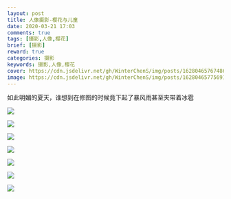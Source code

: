 ```yaml
---
layout: post
title: 人像摄影-樱花与儿童
date: 2020-03-21 17:03
comments: true
tags: [摄影,人像,樱花]
brief: [摄影]
reward: true
categories: 摄影
keywords: 摄影,人像,樱花
cover: https://cdn.jsdelivr.net/gh/WinterChenS/img/posts/1628046576748609.jpg
image: https://cdn.jsdelivr.net/gh/WinterChenS/img/posts/1628046577569130.jpg
---
```


如此明媚的夏天，谁想到在修图的时候竟下起了暴风雨甚至夹带着冰雹

![](https://cdn.jsdelivr.net/gh/WinterChenS/img/posts/1628046578389278.jpg)

![](https://cdn.jsdelivr.net/gh/WinterChenS/img/posts/1628046579209318.jpg)

![](https://cdn.jsdelivr.net/gh/WinterChenS/img/posts/1628046579789376.jpg)


![](https://cdn.jsdelivr.net/gh/WinterChenS/img/posts/1628046582320168.jpg)

![](https://cdn.jsdelivr.net/gh/WinterChenS/img/posts/1628046583257345.jpg)

![](https://cdn.jsdelivr.net/gh/WinterChenS/img/posts/1628046584582177.jpg)

![](https://cdn.jsdelivr.net/gh/WinterChenS/imgrpo/blog/20210804112356.jpeg)


